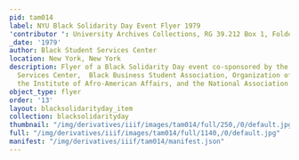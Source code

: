 ```yaml
---
pid: tam014
label: NYU Black Solidarity Day Event Flyer 1979
'contributor ': University Archives Collections, RG 39.212 Box 1, Folder 12
_date: '1979'
author: Black Student Services Center
location: New York, New York
description: Flyer of a Black Solidarity Day event co-sponsored by the Black Student
  Services Center,  Black Business Student Association, Organization of Black Women,
  the Institute of Afro-American Affairs, and the National Association of Black Accountants
object_type: flyer
order: '13'
layout: blacksolidarityday_item
collection: blacksolidarityday
thumbnail: "/img/derivatives/iiif/images/tam014/full/250,/0/default.jpg"
full: "/img/derivatives/iiif/images/tam014/full/1140,/0/default.jpg"
manifest: "/img/derivatives/iiif/tam014/manifest.json"
---
```

